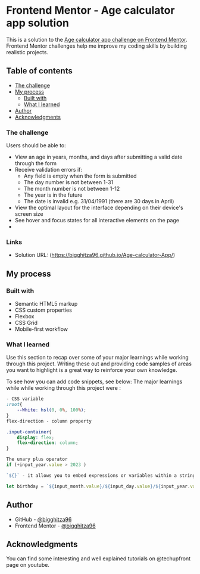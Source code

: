 # Frontend Mentor - Age calculator app solution

This is a solution to the [Age calculator app challenge on Frontend Mentor](https://www.frontendmentor.io/challenges/age-calculator-app-dF9DFFpj-Q). Frontend Mentor challenges help me improve my coding skills by building realistic projects. 

## Table of contents

- [The challenge](#the-challenge)
- [My process](#my-process)
  - [Built with](#built-with)
  - [What I learned](#what-i-learned)
- [Author](#author)
- [Acknowledgments](#acknowledgments)

### The challenge

Users should be able to:

- View an age in years, months, and days after submitting a valid date through the form
- Receive validation errors if:
  - Any field is empty when the form is submitted
  - The day number is not between 1-31
  - The month number is not between 1-12
  - The year is in the future
  - The date is invalid e.g. 31/04/1991 (there are 30 days in April)
- View the optimal layout for the interface depending on their device's screen size
- See hover and focus states for all interactive elements on the page
- 
### Links

- Solution URL: (https://bigghitza96.github.io/Age-calculator-App/)


## My process

### Built with

- Semantic HTML5 markup
- CSS custom properties
- Flexbox
- CSS Grid
- Mobile-first workflow

### What I learned

Use this section to recap over some of your major learnings while working through this project. Writing these out and providing code samples of areas you want to highlight is a great way to reinforce your own knowledge.

To see how you can add code snippets, see below:
The major learnings while while working through this project were :

```css
- CSS variable
:root{
    --White: hsl(0, 0%, 100%);
}
flex-direction - column property

.input-container{
    display: flex;
    flex-direction: column;
}
```

```js
The unary plus operator
if (+input_year.value > 2023 )

`${}` - it allows you to embed expressions or variables within a string.

let birthday = `${input_month.value}/${input_day.value}/${input_year.value}`
```


## Author
- GitHub - [@bigghitza96](https://github.com/bigghitza96)
- Frontend Mentor - [@bigghitza96](https://www.frontendmentor.io/profile/bigghitza96)
  
## Acknowledgments

You can find some interesting and well explained tutorials on  @techupfront page on youtube. 

